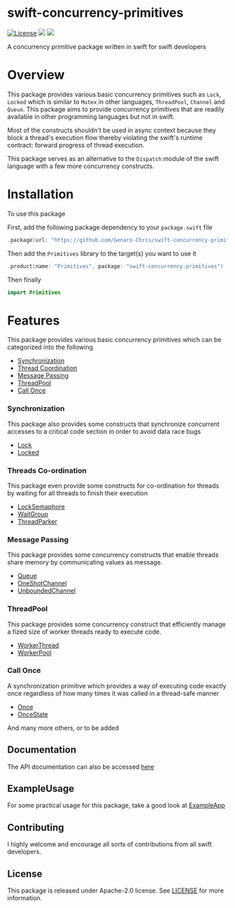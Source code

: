 # swift-concurrency-primitives


[![License](https://img.shields.io/badge/License-Apache_2.0-blue.svg)](https://opensource.org/licenses/Apache-2.0) 
[![](https://img.shields.io/endpoint?url=https%3A%2F%2Fswiftpackageindex.com%2Fapi%2Fpackages%2FGenaro-Chris%2Fswift-concurrency-primitives%2Fbadge%3Ftype%3Dswift-versions)](https://swiftpackageindex.com/Genaro-Chris/swift-concurrency-primitives)
<img src="https://img.shields.io/badge/platforms-macOS%20%7C%20Linux%20%7C%20Windows-lightgrey.svg" />

A concurrency primitive package written in swift for swift developers

# Overview

This package provides various basic concurrency primitives such as `Lock`, `Locked` which is similar to `Mutex` in other languages, `ThreadPool`, `Channel` and `Queue`.
This package aims to provide concurrency primitives that are readily available in other programming languages but not in swift.

Most of the constructs shouldn't be used in async context because they block a thread's execution flow thereby violating the swift's runtime contract: forward progress of thread execution.

This package serves as an alternative to the ``Dispatch`` module of the swift language with a few more concurrency constructs.

# Installation

To use this package

First, add the following package dependency to your `package.swift` file

```swift
.package(url: "https://github.com/Genaro-Chris/swift-concurrency-primitives", branch: "main")
```

Then add the `Primitives` library to the target(s) you want to use it

```swift
.product(name: "Primitives", package: "swift-concurrency-primitives")
```

Then finally

```swift
import Primitives
```

# Features

This package provides various basic concurrency primitives which can be categorized into the following

- [Synchronization](README.md#synchronization)
- [Thread Coordination](README.md#threads-co-ordination)
- [Message Passing](README.md#message-passing)
- [ThreadPool](README.md#threadpool)
- [Call Once](README.md#call-once)


### Synchronization 

This package also provides some constructs that synchronize concurrent accesses to a critical code section in order to avoid data race bugs

- [Lock](https://swiftpackageindex.com/Genaro-Chris/swift-concurrency-primitives/main/documentation/primitives/lock)
- [Locked](https://swiftpackageindex.com/Genaro-Chris/swift-concurrency-primitives/main/documentation/primitives/locked)
  
### Threads Co-ordination

This package even provide some constructs for co-ordination for threads by waiting for all threads to finish their execution

- [LockSemaphore](https://swiftpackageindex.com/Genaro-Chris/swift-concurrency-primitives/main/documentation/primitives/locksemaphore)
- [WaitGroup](https://swiftpackageindex.com/Genaro-Chris/swift-concurrency-primitives/main/documentation/primitives/waitgroup)
- [ThreadParker](https://swiftpackageindex.com/Genaro-Chris/swift-concurrency-primitives/main/documentation/primitives/threadparker)

### Message Passing 

This package provides some concurrency constructs that enable threads share memory by communicating values as message.

- [Queue](https://swiftpackageindex.com/Genaro-Chris/swift-concurrency-primitives/main/documentation/primitives/queue)
- [OneShotChannel](https://swiftpackageindex.com/Genaro-Chris/swift-concurrency-primitives/main/documentation/primitives/oneshotchannel)
- [UnboundedChannel](https://swiftpackageindex.com/Genaro-Chris/swift-concurrency-primitives/main/documentation/primitives/unboundedchannel)  

### ThreadPool

This package provides some concurrency construct that efficiently manage a fized size of worker threads ready to execute code.

- [WorkerThread](https://swiftpackageindex.com/Genaro-Chris/swift-concurrency-primitives/main/documentation/primitives/workerthread)
- [WorkerPool](https://swiftpackageindex.com/Genaro-Chris/swift-concurrency-primitives/main/documentation/primitives/workerpool)

### Call Once

A synchronization primitive which provides a way of executing code exactly once regardless of how many times it was called in a thread-safe manner

- [Once](https://swiftpackageindex.com/Genaro-Chris/swift-concurrency-primitives/main/documentation/primitives/once)
- [OnceState](https://swiftpackageindex.com/Genaro-Chris/swift-concurrency-primitives/main/documentation/primitives/oncestate)

And many more others, or to be added 

## Documentation

The API documentation can also be accessed [here](https://swiftpackageindex.com/Genaro-Chris/swift-concurrency-primitives/main/documentation)

## ExampleUsage

For some practical usage for this package, take a good look at [ExampleApp](ExampleApp)

## Contributing

I highly welcome and encourage all sorts of contributions from all swift developers.

## License
This package is released under Apache-2.0 license. See [LICENSE](LICENSE.txt) for more information.

